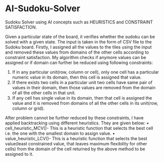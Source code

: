 # AI-Sudoku-Solver
Sudoku Solver using AI concepts such as HEURISTICS and CONSTRAINT SATISFACTION.

Given a particular state of the board, it verifies whether the sudoku can be solved with a given state.
The input is taken in the form of CSV file to the Sudoku board.
Firstly, I assigned all the values to the tiles using the input and removed these values from domains of the other cells according to constraint satisfaction. My algorithm checks if anymore values can be assigned or if domain can further be reduced using following constraints:
1.	If in any particular unit(row, column or cell), only one cell has a particular numeric value in its domain, then this cell is assigned that value. 
2.	If there exists two cells in a particular unit two cells have same pair of values in their domain, then those values are removed from the domain of all the other cells in that unit.
3.	If any cell has single value in its domain, then that cell is assigned the value and it is removed from domains of all the other cells in its unit(row, column or grid).

After problem cannot be further reduced by these constraints, I have applied backtracking using different heuristics. They are given below:
•	cell_heuristic_MCV()- This is a heuristic function that selects the best cell i.e. the one with the smallest domain to assign value.
•	value_heuristic_LCV()- This is a heuristic function that selects the best value(least constrained value, that leaves maximum flexibility for other cells) from the domain of the cell returned by the above method to be assigned to it.

